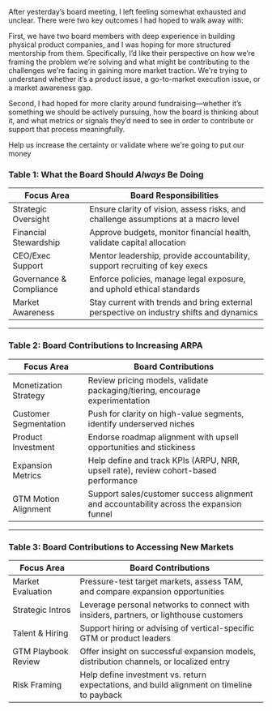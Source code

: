 After yesterday’s board meeting, I left feeling somewhat exhausted and unclear. There were two key outcomes I had hoped to walk away with:

First, we have two board members with deep experience in building physical product companies, and I was hoping for more structured mentorship from them. Specifically, I’d like their perspective on how we’re framing the problem we’re solving and what might be contributing to the challenges we're facing in gaining more market traction. We're trying to understand whether it’s a product issue, a go-to-market execution issue, or a market awareness gap.

Second, I had hoped for more clarity around fundraising—whether it’s something we should be actively pursuing, how the board is thinking about it, and what metrics or signals they’d need to see in order to contribute or support that process meaningfully.

Help us increase the certainty or validate where we're going to put our money

### Table 1: What the Board Should _Always_ Be Doing

|**Focus Area**|**Board Responsibilities**|
|---|---|
|Strategic Oversight|Ensure clarity of vision, assess risks, and challenge assumptions at a macro level|
|Financial Stewardship|Approve budgets, monitor financial health, validate capital allocation|
|CEO/Exec Support|Mentor leadership, provide accountability, support recruiting of key execs|
|Governance & Compliance|Enforce policies, manage legal exposure, and uphold ethical standards|
|Market Awareness|Stay current with trends and bring external perspective on industry shifts and dynamics|

---

### Table 2: Board Contributions to Increasing ARPA

| **Focus Area**        | **Board Contributions**                                                                 |
| --------------------- | --------------------------------------------------------------------------------------- |
| Monetization Strategy | Review pricing models, validate packaging/tiering, encourage experimentation            |
| Customer Segmentation | Push for clarity on high-value segments, identify underserved niches                    |
| Product Investment    | Endorse roadmap alignment with upsell opportunities and stickiness                      |
| Expansion Metrics     | Help define and track KPIs (ARPU, NRR, upsell rate), review cohort-based performance    |
| GTM Motion Alignment  | Support sales/customer success alignment and accountability across the expansion funnel |

---

### Table 3: Board Contributions to Accessing New Markets

|**Focus Area**|**Board Contributions**|
|---|---|
|Market Evaluation|Pressure-test target markets, assess TAM, and compare expansion opportunities|
|Strategic Intros|Leverage personal networks to connect with insiders, partners, or lighthouse customers|
|Talent & Hiring|Support hiring or advising of vertical-specific GTM or product leaders|
|GTM Playbook Review|Offer insight on successful expansion models, distribution channels, or localized entry|
|Risk Framing|Help define investment vs. return expectations, and build alignment on timeline to payback|
